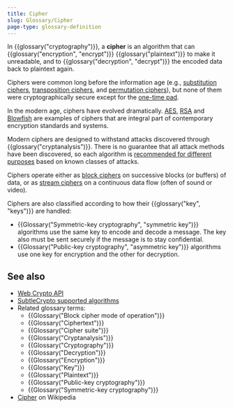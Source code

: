 ```yaml
---
title: Cipher
slug: Glossary/Cipher
page-type: glossary-definition
---
```




In {{glossary("cryptography")}}, a **cipher** is an algorithm that can {{glossary("encryption", "encrypt")}} {{glossary("plaintext")}} to make it unreadable, and to {{glossary("decryption", "decrypt")}} the encoded data back to plaintext again.

Ciphers were common long before the information age (e.g., [substitution ciphers](https://en.wikipedia.org/wiki/Substitution_cipher), [transposition ciphers](https://en.wikipedia.org/wiki/Transposition_cipher), and [permutation ciphers](https://en.wikipedia.org/wiki/Permutation_cipher)), but none of them were cryptographically secure except for the [one-time pad](https://en.wikipedia.org/wiki/One-time_pad).

In the modern age, ciphers have evolved dramatically. [AES](https://en.wikipedia.org/wiki/Advanced_Encryption_Standard), [RSA](<https://en.wikipedia.org/wiki/RSA_(cryptosystem)>) and [Blowfish](<https://en.wikipedia.org/wiki/Blowfish_(cipher)>) are examples of ciphers that are integral part of contemporary encryption standards and systems.

Modern ciphers are designed to withstand attacks discovered through {{glossary("cryptanalysis")}}. There is no guarantee that all attack methods have been discovered, so each algorithm is [recommended for different purposes](/Web/API/SubtleCrypto#supported_algorithms) based on known classes of attacks.

Ciphers operate either as [block ciphers](https://en.wikipedia.org/wiki/Block_cipher) on successive blocks (or buffers) of data, or as [stream ciphers](https://en.wikipedia.org/wiki/Stream_cipher) on a continuous data flow (often of sound or video).

Ciphers are also classified according to how their {{glossary("key", "keys")}} are handled:

- {{Glossary("Symmetric-key cryptography", "symmetric key")}} algorithms use the same key to encode and decode a message. The key also must be sent securely if the message is to stay confidential.
- {{Glossary("Public-key cryptography", "asymmetric key")}} algorithms use one key for encryption and the other for decryption.

## See also

- [Web Crypto API](/Web/API/Web_Crypto_API)
- [SubtleCrypto supported algorithms](/Web/API/SubtleCrypto#supported_algorithms)
- Related glossary terms:
  - {{Glossary("Block cipher mode of operation")}}
  - {{Glossary("Ciphertext")}}
  - {{Glossary("Cipher suite")}}
  - {{Glossary("Cryptanalysis")}}
  - {{Glossary("Cryptography")}}
  - {{Glossary("Decryption")}}
  - {{Glossary("Encryption")}}
  - {{Glossary("Key")}}
  - {{Glossary("Plaintext")}}
  - {{Glossary("Public-key cryptography")}}
  - {{Glossary("Symmetric-key cryptography")}}
- [Cipher](https://en.wikipedia.org/wiki/Cipher) on Wikipedia
